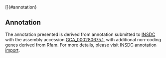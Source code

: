 []{#annotation}

Annotation
----------

The annotation presented is derived from annotation submitted to
[INSDC](http://www.insdc.org) with the assembly accession
[GCA\_000280675.1](http://www.ebi.ac.uk/ena/data/view/GCA_000280675.1),
with additional non-coding genes derived from
[Rfam](http://rfam.xfam.org/). For more details, please visit [INSDC
annotation
import](http://ensemblgenomes.org/info/data/insdc_annotation).
